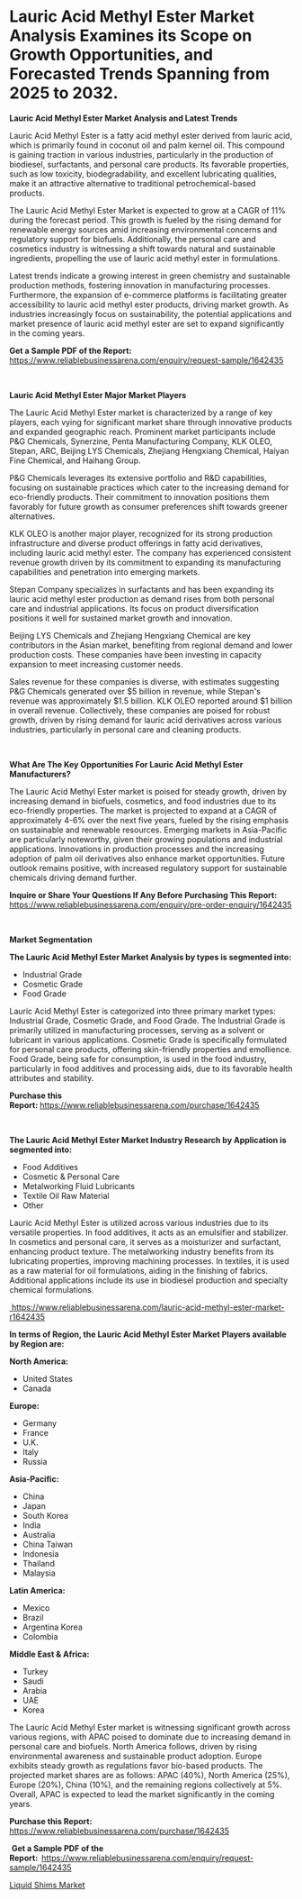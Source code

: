 <p><h1>Lauric Acid Methyl Ester Market Analysis Examines its Scope on Growth Opportunities, and Forecasted Trends Spanning from 2025 to 2032.</h1></p><p><strong>Lauric Acid Methyl Ester Market Analysis and Latest Trends</strong></p>
<p><p>Lauric Acid Methyl Ester is a fatty acid methyl ester derived from lauric acid, which is primarily found in coconut oil and palm kernel oil. This compound is gaining traction in various industries, particularly in the production of biodiesel, surfactants, and personal care products. Its favorable properties, such as low toxicity, biodegradability, and excellent lubricating qualities, make it an attractive alternative to traditional petrochemical-based products.</p><p>The Lauric Acid Methyl Ester Market is expected to grow at a CAGR of 11% during the forecast period. This growth is fueled by the rising demand for renewable energy sources amid increasing environmental concerns and regulatory support for biofuels. Additionally, the personal care and cosmetics industry is witnessing a shift towards natural and sustainable ingredients, propelling the use of lauric acid methyl ester in formulations.</p><p>Latest trends indicate a growing interest in green chemistry and sustainable production methods, fostering innovation in manufacturing processes. Furthermore, the expansion of e-commerce platforms is facilitating greater accessibility to lauric acid methyl ester products, driving market growth. As industries increasingly focus on sustainability, the potential applications and market presence of lauric acid methyl ester are set to expand significantly in the coming years.</p></p>
<p><strong>Get a Sample PDF of the Report:&nbsp;</strong> <a href="https://www.reliablebusinessarena.com/enquiry/request-sample/1642435?utm_campaign=2930&utm_medium=2&utm_source=Github&utm_content=ia&utm_term=02042025&utm_id=lauric-acid-methyl-ester">https://www.reliablebusinessarena.com/enquiry/request-sample/1642435</a></p>
<p>&nbsp;</p>
<p><strong>Lauric Acid Methyl Ester Major Market Players</strong></p>
<p><p>The Lauric Acid Methyl Ester market is characterized by a range of key players, each vying for significant market share through innovative products and expanded geographic reach. Prominent market participants include P&G Chemicals, Synerzine, Penta Manufacturing Company, KLK OLEO, Stepan, ARC, Beijing LYS Chemicals, Zhejiang Hengxiang Chemical, Haiyan Fine Chemical, and Haihang Group.</p><p>P&G Chemicals leverages its extensive portfolio and R&D capabilities, focusing on sustainable practices which cater to the increasing demand for eco-friendly products. Their commitment to innovation positions them favorably for future growth as consumer preferences shift towards greener alternatives.</p><p>KLK OLEO is another major player, recognized for its strong production infrastructure and diverse product offerings in fatty acid derivatives, including lauric acid methyl ester. The company has experienced consistent revenue growth driven by its commitment to expanding its manufacturing capabilities and penetration into emerging markets.</p><p>Stepan Company specializes in surfactants and has been expanding its lauric acid methyl ester production as demand rises from both personal care and industrial applications. Its focus on product diversification positions it well for sustained market growth and innovation.</p><p>Beijing LYS Chemicals and Zhejiang Hengxiang Chemical are key contributors in the Asian market, benefiting from regional demand and lower production costs. These companies have been investing in capacity expansion to meet increasing customer needs.</p><p>Sales revenue for these companies is diverse, with estimates suggesting P&G Chemicals generated over $5 billion in revenue, while Stepan's revenue was approximately $1.5 billion. KLK OLEO reported around $1 billion in overall revenue. Collectively, these companies are poised for robust growth, driven by rising demand for lauric acid derivatives across various industries, particularly in personal care and cleaning products.</p></p>
<p>&nbsp;</p>
<p><strong>What Are The Key Opportunities For Lauric Acid Methyl Ester Manufacturers?</strong></p>
<p><p>The Lauric Acid Methyl Ester market is poised for steady growth, driven by increasing demand in biofuels, cosmetics, and food industries due to its eco-friendly properties. The market is projected to expand at a CAGR of approximately 4-6% over the next five years, fueled by the rising emphasis on sustainable and renewable resources. Emerging markets in Asia-Pacific are particularly noteworthy, given their growing populations and industrial applications. Innovations in production processes and the increasing adoption of palm oil derivatives also enhance market opportunities. Future outlook remains positive, with increased regulatory support for sustainable chemicals driving demand further.</p></p>
<p><strong>Inquire or Share Your Questions If Any Before Purchasing This Report:</strong> <a href="https://www.reliablebusinessarena.com/enquiry/pre-order-enquiry/1642435?utm_campaign=2930&utm_medium=2&utm_source=Github&utm_content=ia&utm_term=02042025&utm_id=lauric-acid-methyl-ester">https://www.reliablebusinessarena.com/enquiry/pre-order-enquiry/1642435</a></p>
<p>&nbsp;</p>
<p><strong>Market Segmentation</strong></p>
<p><strong>The Lauric Acid Methyl Ester Market Analysis by types is segmented into:</strong></p>
<p><ul><li>Industrial Grade</li><li>Cosmetic Grade</li><li>Food Grade</li></ul></p>
<p><p>Lauric Acid Methyl Ester is categorized into three primary market types: Industrial Grade, Cosmetic Grade, and Food Grade. The Industrial Grade is primarily utilized in manufacturing processes, serving as a solvent or lubricant in various applications. Cosmetic Grade is specifically formulated for personal care products, offering skin-friendly properties and emollience. Food Grade, being safe for consumption, is used in the food industry, particularly in food additives and processing aids, due to its favorable health attributes and stability.</p></p>
<p><strong>Purchase this Report:&nbsp;</strong><a href="https://www.reliablebusinessarena.com/purchase/1642435?utm_campaign=2930&utm_medium=2&utm_source=Github&utm_content=ia&utm_term=02042025&utm_id=lauric-acid-methyl-ester">https://www.reliablebusinessarena.com/purchase/1642435</a></p>
<p>&nbsp;</p>
<p><strong>The Lauric Acid Methyl Ester Market Industry Research by Application is segmented into:</strong></p>
<p><ul><li>Food Additives</li><li>Cosmetic & Personal Care</li><li>Metalworking Fluid Lubricants</li><li>Textile Oil Raw Material</li><li>Other</li></ul></p>
<p><p>Lauric Acid Methyl Ester is utilized across various industries due to its versatile properties. In food additives, it acts as an emulsifier and stabilizer. In cosmetics and personal care, it serves as a moisturizer and surfactant, enhancing product texture. The metalworking industry benefits from its lubricating properties, improving machining processes. In textiles, it is used as a raw material for oil formulations, aiding in the finishing of fabrics. Additional applications include its use in biodiesel production and specialty chemical formulations.</p></p>
<p><a href="https://www.reliablebusinessarena.com/lauric-acid-methyl-ester-market-r1642435?utm_campaign=2930&utm_medium=2&utm_source=Github&utm_content=ia&utm_term=02042025&utm_id=lauric-acid-methyl-ester">&nbsp;https://www.reliablebusinessarena.com/lauric-acid-methyl-ester-market-r1642435</a></p>
<p><strong>In terms of Region, the Lauric Acid Methyl Ester Market Players available by Region are:</strong></p>
<p>
    <p> <strong> North America: </strong>
        <ul>
            <li>United States</li>
            <li>Canada</li>
        </ul>
        </p> 
    <p> <strong> Europe: </strong>
        <ul>
            <li>Germany</li>
            <li>France</li>
            <li>U.K.</li>
            <li>Italy</li>
            <li>Russia</li>
        </ul>
        </p> 
    <p> <strong> Asia-Pacific: </strong>
        <ul>
            <li>China</li>
            <li>Japan</li>
            <li>South Korea</li>
            <li>India</li>
            <li>Australia</li>
            <li>China Taiwan</li>
            <li>Indonesia</li>
            <li>Thailand</li>
            <li>Malaysia</li>
        </ul>
        </p> 
    <p> <strong> Latin America: </strong>
        <ul>
            <li>Mexico</li>
            <li>Brazil</li>
            <li>Argentina Korea</li>
            <li>Colombia</li>
        </ul>
        </p> 
    <p> <strong> Middle East & Africa: </strong>
        <ul>
            <li>Turkey</li>
            <li>Saudi</li>
            <li>Arabia</li>
            <li>UAE</li>
            <li>Korea</li>
        </ul>
    </p>
    </p>
<p><p>The Lauric Acid Methyl Ester market is witnessing significant growth across various regions, with APAC poised to dominate due to increasing demand in personal care and biofuels. North America follows, driven by rising environmental awareness and sustainable product adoption. Europe exhibits steady growth as regulations favor bio-based products. The projected market shares are as follows: APAC (40%), North America (25%), Europe (20%), China (10%), and the remaining regions collectively at 5%. Overall, APAC is expected to lead the market significantly in the coming years.</p></p>
<p><strong>Purchase this Report: </strong><a href="https://www.reliablebusinessarena.com/purchase/1642435?utm_campaign=2930&utm_medium=2&utm_source=Github&utm_content=ia&utm_term=02042025&utm_id=lauric-acid-methyl-ester">https://www.reliablebusinessarena.com/purchase/1642435</a></p>
<p>&nbsp;<strong>Get a Sample PDF of the Report:&nbsp;&nbsp;</strong><a href="https://www.reliablebusinessarena.com/enquiry/request-sample/1642435?utm_campaign=2930&utm_medium=2&utm_source=Github&utm_content=ia&utm_term=02042025&utm_id=lauric-acid-methyl-ester">https://www.reliablebusinessarena.com/enquiry/request-sample/1642435</a></p>
<p><strong></strong></p>
<p><p><a href="https://github.com/organophelia8282/Market-Research-Report-List-1/blob/main/liquid-shims-market.md?utm_campaign=2930&utm_medium=2&utm_source=Github&utm_content=ia&utm_term=02042025&utm_id=lauric-acid-methyl-ester">Liquid Shims Market</a></p></p>